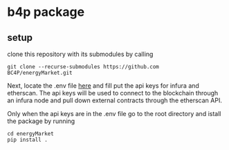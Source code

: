 # b4p package

## setup

clone this repository with its submodules by calling

```
git clone --recurse-submodules https://github.com BC4P/energyMarket.git
```  
Next, locate the .env file [here](energyMarket/b4p/b4p-contracts/.env) and fill put the api keys for infura and etherscan. The api keys will be used to connect to the blockchain through an infura node and pull down external contracts through the etherscan API. 

Only when the api keys are in the .env file go to the root directory and istall the package by running

```
cd energyMarket
pip install .
```



